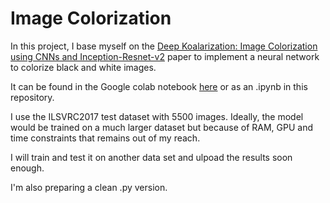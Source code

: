 # Image Colorization


In this project, I base myself on the [Deep Koalarization: Image Colorization using CNNs and Inception-Resnet-v2](https://arxiv.org/pdf/1712.03400.pdf) paper to implement a neural network to colorize black and white images.

It can be found in the Google colab notebook [here](https://colab.research.google.com/drive/1TyucCZk7vnoemL2SM_W9ukVnrWK8YvmD) or as an .ipynb in this repository.

I use the ILSVRC2017 test dataset with 5500 images. Ideally, the model would be trained on a much larger dataset but because of RAM, GPU and time constraints that remains out of my reach.

I will train and test it on another data set and ulpoad the results soon enough.

I'm also preparing a clean .py version.
